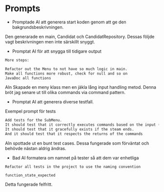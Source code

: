 # Prompts

- Promptade AI att generera start koden genom att ge den bakgrundsbeskrivningen.

Den generarade en main, Candidat och CandidatRepository.
Dessas följde vagt beskrivningen men inte särskillt snyggt.

- Promptat AI för att snygga till tidigare output

```txt
More steps:

Refactor out the Menu to not have so much logic in main.
Make all functions more robust, check for null and so on
JavaDoc all functions
```

AIn Skapade en meny klass men en jäkla lång input handling metod.
Denna bröt jag senare ut till olika commands via command pattern.

- Promptat AI att generera diverse testfall.

Exempel prompt för tests

```txt
Add tests for the SubMenu.
It should test that it correctly executes commands based on the input (Mock some commands).
It should test that it gracefully exists if the steam ends.
And it should test that it respects the returns of the commands
```

AIn spottade ut en bunt test cases. Dessa fungerade som förväntat och behövde nästan aldrig ändras.

- Bad AI formatera om namnet på tester så att dem var enhetliga

```test
Refactor all tests in the project to use the naming convention

function_state_expected
```

Detta fungerade felfritt.
